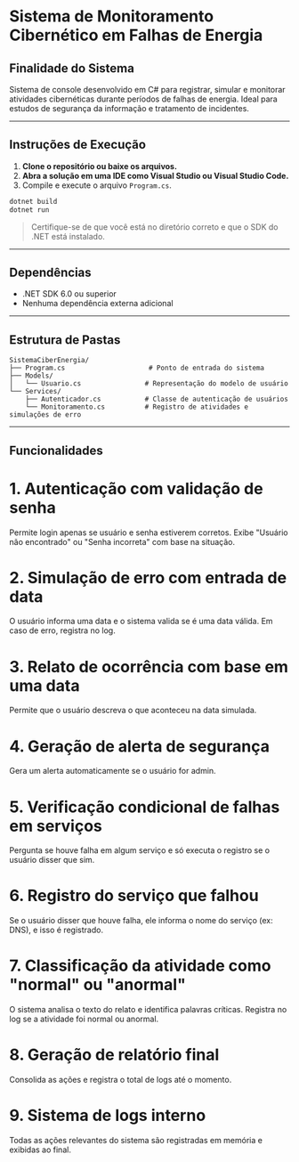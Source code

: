 
# Sistema de Monitoramento Cibernético em Falhas de Energia

## Finalidade do Sistema

Sistema de console desenvolvido em C# para registrar, simular e monitorar atividades cibernéticas durante períodos de falhas de energia. 
Ideal para estudos de segurança da informação e tratamento de incidentes.

---

## Instruções de Execução

1. **Clone o repositório ou baixe os arquivos.**
2. **Abra a solução em uma IDE como Visual Studio ou Visual Studio Code.**
3. Compile e execute o arquivo `Program.cs`.

```bash
dotnet build
dotnet run
```

> Certifique-se de que você está no diretório correto e que o SDK do .NET está instalado.

---

## Dependências

- .NET SDK 6.0 ou superior
- Nenhuma dependência externa adicional

---

## Estrutura de Pastas

```
SistemaCiberEnergia/
├── Program.cs                     # Ponto de entrada do sistema
├── Models/
│   └── Usuario.cs                # Representação do modelo de usuário
└── Services/
    ├── Autenticador.cs           # Classe de autenticação de usuários
    └── Monitoramento.cs          # Registro de atividades e simulações de erro
```

---

## Funcionalidades

# 1. Autenticação com validação de senha
Permite login apenas se usuário e senha estiverem corretos.
Exibe "Usuário não encontrado" ou "Senha incorreta" com base na situação.

# 2. Simulação de erro com entrada de data
O usuário informa uma data e o sistema valida se é uma data válida.
Em caso de erro, registra no log.

# 3. Relato de ocorrência com base em uma data
Permite que o usuário descreva o que aconteceu na data simulada.

# 4. Geração de alerta de segurança
Gera um alerta automaticamente se o usuário for admin.

# 5. Verificação condicional de falhas em serviços
Pergunta se houve falha em algum serviço e só executa o registro se o usuário disser que sim.

# 6. Registro do serviço que falhou
Se o usuário disser que houve falha, ele informa o nome do serviço (ex: DNS), e isso é registrado.

# 7. Classificação da atividade como "normal" ou "anormal"
O sistema analisa o texto do relato e identifica palavras críticas.
Registra no log se a atividade foi normal ou anormal.

# 8. Geração de relatório final
Consolida as ações e registra o total de logs até o momento.

# 9. Sistema de logs interno
Todas as ações relevantes do sistema são registradas em memória e exibidas ao final.
